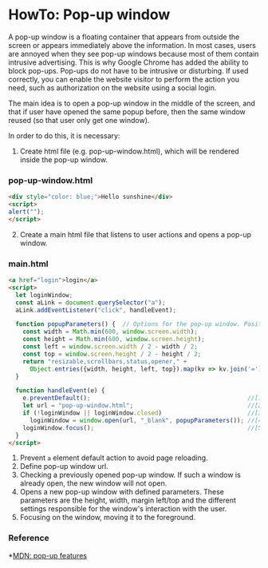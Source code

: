 # HowTo: Pop-up window
 A pop-up window is a floating container that appears from outside the screen or appears immediately above the information. In most cases, users are annoyed when they see pop-up windows because most of them contain intrusive advertising. This is why Google Chrome has added the ability to block pop-ups.
 Pop-ups do not have to be intrusive or disturbing. If used correctly, you can enable the website visitor to perform the action you need, such as authorization on the website using a social login. 

The main idea is to open a pop-up window in the middle of the screen, and that if user have opened the same popup before, then the same window reused (so that user only get one window).
 
In order to do this, it is necessary:
 
1. Create html file (e.g. pop-up-window.html), which will be rendered inside the pop-up window.

### pop-up-window.html

```html
<div style="color: blue;">Hello sunshine</div>
<script>
alert("");
</script>
```
2. Create a main html file that listens to user actions and opens a pop-up window.
### main.html
```html
<a href="login">login</a>
<script>
  let loginWindow;
  const aLink = document.querySelector("a");
  aLink.addEventListener("click", handleEvent);

  function popupParameters() {  // Options for the pop-up window. Positioning and properties            
    const width = Math.min(600, window.screen.width);   
    const height = Math.min(600, window.screen.height);
    const left = window.screen.width / 2 - width / 2;
    const top = window.screen.height / 2 - height / 2;
    return "resizable,scrollbars,status,opener," +  
      Object.entries({width, height, left, top}).map(kv => kv.join('=')).join(',');
  }

  function handleEvent(e) {
    e.preventDefault();                                            //[1]
    let url = "pop-up-window.html";                                //[2]
    if (!loginWindow || loginWindow.closed)                        //[3]
      loginWindow = window.open(url, "_blank", popupParameters()); //[4]
    loginWindow.focus();                                           //[5]          
  }
</script>
```
1. Prevent `a` element default action to avoid page reloading.
2. Define pop-up window url.
3. Checking a previously opened pop-up window. If such a window is already open, the new window will not open.
4. Opens a new pop-up window with defined parameters. These parameters are the height, width, margin left/top and the different settings responsible for the window's interaction with the user.
5. Focusing on the window, moving it to the foreground.

### Reference
*[MDN: pop-up features](https://developer.mozilla.org/en-US/docs/Web/API/Window/open#Toolbar_and_UI_parts_features)

